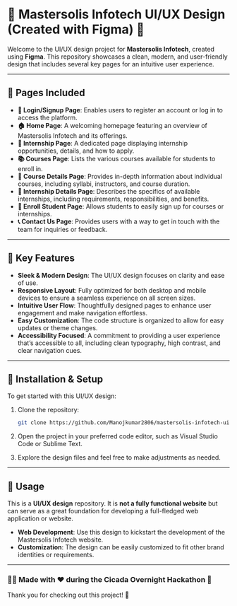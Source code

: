 # 🌟 Mastersolis Infotech UI/UX Design (Created with Figma) 🌟

Welcome to the UI/UX design project for **Mastersolis Infotech**, created using **Figma**. This repository showcases a clean, modern, and user-friendly design that includes several key pages for an intuitive user experience.

---
## 📄 Pages Included

- **🔑 Login/Signup Page**: Enables users to register an account or log in to access the platform.
- **🏠 Home Page**: A welcoming homepage featuring an overview of Mastersolis Infotech and its offerings.
- **💼 Internship Page**: A dedicated page displaying internship opportunities, details, and how to apply.
- **📚 Courses Page**: Lists the various courses available for students to enroll in.
- **📖 Course Details Page**: Provides in-depth information about individual courses, including syllabi, instructors, and course duration.
- **📝 Internship Details Page**: Describes the specifics of available internships, including requirements, responsibilities, and benefits.
- **📝 Enroll Student Page**: Allows students to easily sign up for courses or internships.
- **📞 Contact Us Page**: Provides users with a way to get in touch with the team for inquiries or feedback.

---

## 🚀 Key Features

- **Sleek & Modern Design**: The UI/UX design focuses on clarity and ease of use.
- **Responsive Layout**: Fully optimized for both desktop and mobile devices to ensure a seamless experience on all screen sizes.
- **Intuitive User Flow**: Thoughtfully designed pages to enhance user engagement and make navigation effortless.
- **Easy Customization**: The code structure is organized to allow for easy updates or theme changes.
- **Accessibility Focused**: A commitment to providing a user experience that’s accessible to all, including clean typography, high contrast, and clear navigation cues.

---

## 🔧 Installation & Setup

To get started with this UI/UX design:

1. Clone the repository:
    ```bash
    git clone https://github.com/Manojkumar2806/mastersolis-infotech-ui-ux-design.git
    ```

2. Open the project in your preferred code editor, such as Visual Studio Code or Sublime Text.

3. Explore the design files and feel free to make adjustments as needed.

---

## 🎨 Usage

This is a **UI/UX design** repository. It is **not a fully functional website** but can serve as a great foundation for developing a full-fledged web application or website.

- **Web Development**: Use this design to kickstart the development of the Mastersolis Infotech website.
- **Customization**: The design can be easily customized to fit other brand identities or requirements.
  
---

### 👩‍💻 Made with ❤️ during the **Cicada Overnight Hackathon** 🚀

Thank you for checking out this project! 🚀
